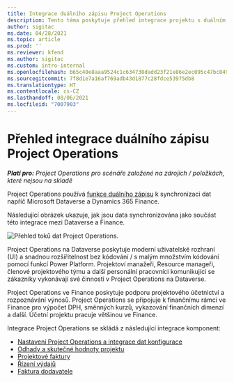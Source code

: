 ```yaml
---
title: Integrace duálního zápisu Project Operations
description: Tento téma poskytuje přehled integrace projektu s duálním zápisem Project Operations.
author: sigitac
ms.date: 04/28/2021
ms.topic: article
ms.prod: ''
ms.reviewer: kfend
ms.author: sigitac
ms.custom: intro-internal
ms.openlocfilehash: b65c40e8aaa9524c1c634738dadd23f21e86e2ec095c47bc849467c8806addbc
ms.sourcegitcommit: 7f8d1e7a16af769adb43d1877c28fdce53975db8
ms.translationtype: HT
ms.contentlocale: cs-CZ
ms.lasthandoff: 08/06/2021
ms.locfileid: "7007903"
---
```

# <a name="project-operations-dual-write-integration-overview"></a>Přehled integrace duálního zápisu Project Operations

_**Platí pro:** Project Operations pro scénáře založené na zdrojích / položkách, které nejsou na skladě_

Project Operations používá [funkce duálního zápisu](/dynamics365/fin-ops-core/dev-itpro/data-entities/dual-write/dual-write-home-page) k synchronizaci dat napříč Microsoft Dataverse a Dynamics 365 Finance.

Následující obrázek ukazuje, jak jsou data synchronizována jako součást této integrace mezi Dataverse a Finance.

![Přehled toků dat Project Operations.](./media/ProjectOperationsFlows.jpg)

Project Operations na Dataverse poskytuje moderní uživatelské rozhraní (UI) a snadnou rozšiřitelnost bez kódování / s malým množstvím kódování pomocí funkcí Power Platform. Projektoví manažeři, Resource manageři, členové projektového týmu a další personální pracovníci komunikující se zákazníky vykonávají své činnosti v Project Operations na Dataverse.

Project Operations ve Finance poskytuje podporu projektového účetnictví a rozpoznávání výnosů. Project Operations se připojuje k finančnímu rámci ve Finance pro výpočet DPH, směnných kurzů, vykazování finančních dimenzí a další. Účetní projektu pracuje většinou ve Finance.

Integrace Project Operations se skládá z následující integrace komponent:


- [Nastavení Project Operations a integrace dat konfigurace](resource-dual-write-setup-integration.md) 
- [Odhady a skutečné hodnoty projektu](resource-dual-write-estimates-actuals.md)
- [Projektové faktury](resource-dual-write-project-invoice.md)
- [Řízení výdajů](resource-dual-write-expense.md)
- [Faktura dodavatele](resource-dual-write-vendor-invoice.md)
